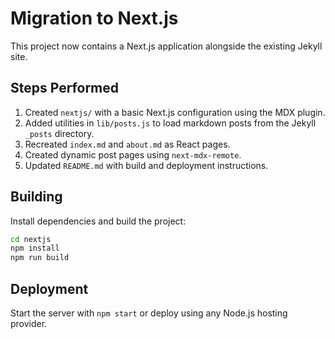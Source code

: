 # Migration to Next.js

This project now contains a Next.js application alongside the existing Jekyll site.

## Steps Performed

1. Created `nextjs/` with a basic Next.js configuration using the MDX plugin.
2. Added utilities in `lib/posts.js` to load markdown posts from the Jekyll `_posts` directory.
3. Recreated `index.md` and `about.md` as React pages.
4. Created dynamic post pages using `next-mdx-remote`.
5. Updated `README.md` with build and deployment instructions.

## Building

Install dependencies and build the project:

```bash
cd nextjs
npm install
npm run build
```

## Deployment

Start the server with `npm start` or deploy using any Node.js hosting provider.
